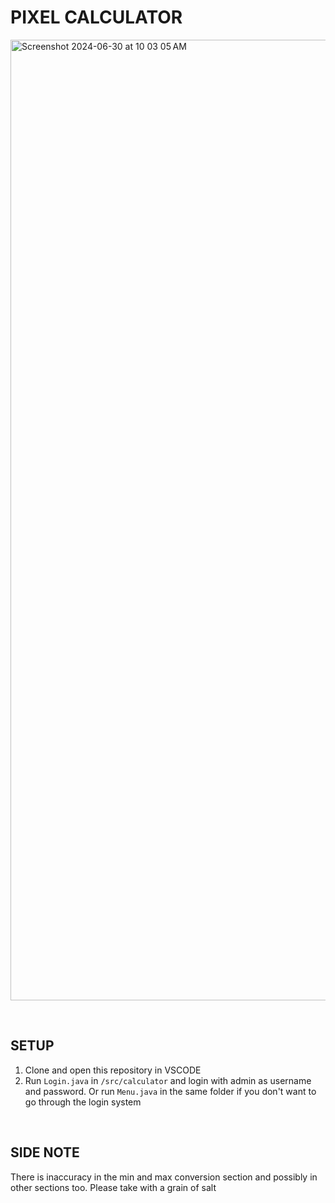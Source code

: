 # PIXEL CALCULATOR
<img width="1537" alt="Screenshot 2024-06-30 at 10 03 05 AM" src="https://github.com/shadowisf/PixelCalculator/assets/97739695/fd75eb44-9729-48e5-b5b5-618df6a2a844">

&emsp;

## SETUP
1. Clone and open this repository in VSCODE
2. Run `Login.java` in `/src/calculator` and login with admin as username and password. Or run `Menu.java` in the same folder if you don't want to go through the login system

&emsp;

## SIDE NOTE
There is inaccuracy in the min and max conversion section and possibly in other sections too. Please take with a grain of salt
